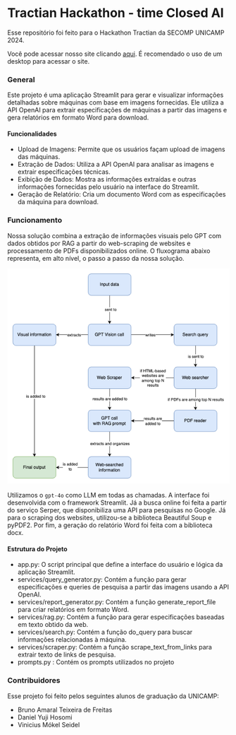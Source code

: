 # Tractian Hackathon - time Closed AI

Esse repositório foi feito para o Hackathon Tractian da SECOMP UNICAMP 2024.

Você pode acessar nosso site clicando [aqui](https://tractianhackathon.streamlit.app/). É recomendado o uso de um desktop para acessar o site.

### General

Este projeto é uma aplicação Streamlit para gerar e visualizar informações detalhadas sobre máquinas com base em imagens fornecidas. Ele utiliza a API OpenAI para extrair especificações de máquinas a partir das imagens e gera relatórios em formato Word para download.

#### Funcionalidades 

- Upload de Imagens: Permite que os usuários façam upload de imagens das máquinas.
- Extração de Dados: Utiliza a API OpenAI para analisar as imagens e extrair especificações técnicas.
- Exibição de Dados: Mostra as informações extraídas e outras informações fornecidas pelo usuário na interface do Streamlit.
- Geração de Relatório: Cria um documento Word com as especificações da máquina para download.

### Funcionamento

Nossa solução combina a extração de informações visuais pelo GPT com dados obtidos por RAG a partir do web-scraping de websites e processamento de PDFs disponibilizados online. O fluxograma abaixo representa, em alto nível, o passo a passo da nossa solução.

![Fluxogram](/images/diagram_hackathon.png)

Utilizamos o ```gpt-4o``` como LLM em todas as chamadas. A interface foi desenvolvida com o framework Streamlit. Já a busca online foi feita a partir do serviço Serper, que disponibiliza uma API para pesquisas no Google. Já para o scraping dos websites, utilizou-se a biblioteca Beautiful Soup e pyPDF2. Por fim, a geração do relatório Word foi feita com a biblioteca docx.

#### Estrutura do Projeto
- app.py: O script principal que define a interface do usuário e lógica da aplicação Streamlit.
- services/query_generator.py: Contém a função para gerar especificações e queries de pesquisa a partir das imagens usando a API OpenAI.
- services/report_generator.py: Contém a função generate_report_file para criar relatórios em formato Word.
- services/rag.py: Contém a função para gerar especificações baseadas em texto obtido da web.
- services/search.py: Contém a função do_query para buscar informações relacionadas à máquina.
- services/scraper.py: Contém a função scrape_text_from_links para extrair texto de links de pesquisa.
- prompts.py : Contém os prompts utilizados no projeto

### Contribuidores

Esse projeto foi feito pelos seguintes alunos de graduação da UNICAMP:

- Bruno Amaral Teixeira de Freitas
- Daniel Yuji Hosomi
- Vinicius Mókel Seidel